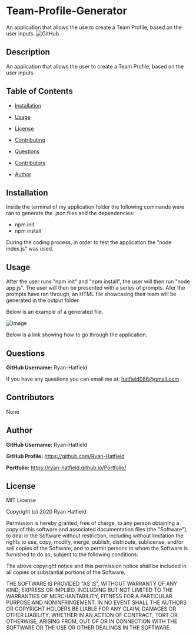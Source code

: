 # Team-Profile-Generator
An application that allows the use to create a Team Profile, based on the user inputs.
![GitHub](https://img.shields.io/github/license/ryan-Hatfield/Good-README-Generator) 

## Description
An application that allows the user to create a Team Profile, based on the user inputs.

## Table of Contents

* [Installation](#Installation)

* [Usage](#Usage)

* [License](#License)

* [Contributing](#Contributing)

* [Questions](#Questions)

* [Contributors](#Contributors)

* [Author](#Author)

## Installation
Inside the terminal of my application folder the following commands were ran to generate the .json files and the dependencies: 
  - npm init
  - npm install
  
During the coding process, in order to test the application the "node index.js" was used.

## Usage
After the user runs "npm init" and "npm install", the user will then run "node app.js". The user will then be presented with a series of prompts. Afer the prompts have ran through, an HTML file showcasing their team will be generated in the output folder.

Below is an example of a generated file.

![image](https://user-images.githubusercontent.com/66077644/94758103-e09c9000-0361-11eb-8f73-59ce3e39ce05.png)

Below is a link showing how to go through the application.


## Questions
**GitHub Username:** Ryan-Hatfield

If you have any questions you can email me at: hatfield086@gmail.com .

## Contributors
None

## Author
**GitHub Username:** Ryan-Hatfield

**GitHub Profile:** https://github.com/Ryan-Hatfield

**Portfolio:** https://ryan-hatfield.github.io/Portfolio/
## License
MIT License

Copyright (c) 2020 Ryan Hatfield

Permission is hereby granted, free of charge, to any person obtaining a copy
of this software and associated documentation files (the "Software"), to deal
in the Software without restriction, including without limitation the rights
to use, copy, modify, merge, publish, distribute, sublicense, and/or sell
copies of the Software, and to permit persons to whom the Software is
furnished to do so, subject to the following conditions:

The above copyright notice and this permission notice shall be included in all
copies or substantial portions of the Software.

THE SOFTWARE IS PROVIDED "AS IS", WITHOUT WARRANTY OF ANY KIND, EXPRESS OR
IMPLIED, INCLUDING BUT NOT LIMITED TO THE WARRANTIES OF MERCHANTABILITY,
FITNESS FOR A PARTICULAR PURPOSE AND NONINFRINGEMENT. IN NO EVENT SHALL THE
AUTHORS OR COPYRIGHT HOLDERS BE LIABLE FOR ANY CLAIM, DAMAGES OR OTHER
LIABILITY, WHETHER IN AN ACTION OF CONTRACT, TORT OR OTHERWISE, ARISING FROM,
OUT OF OR IN CONNECTION WITH THE SOFTWARE OR THE USE OR OTHER DEALINGS IN THE
SOFTWARE.
